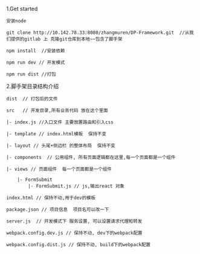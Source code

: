 1.Get started

    安装node

    git clone http://10.142.78.33:8080/zhangmuren/DP-Framework.git  //从我们提供的gitlab 上 克隆git仓库到本地~~包含了脚手架

    npm install  //安装依赖

    npm run dev // 开发模式

    npm run dist //打包

2.脚手架目录结构介绍

    dist  // 打包后的文件

    src   // 开发目录,所有业务代码 放在这个里面

    |- index.js //入口文件 主要放置路由和引入css

    |- template // index.html模板  保持不变

    |- layout // 头尾+侧边栏 的整体布局  保持不变

    |- components  // 公用组件, 所有页面逻辑都在这里,每一个页面都是一个组件

    |- views // 页面组件  每一个页面都是一个组件

        |- FormSubmit
            |- FormSubmit.js // js,输出react 对象

    index.html // 保持不动,用于dev的模板

    package.json // 项目信息  项目名可以改一下

    server.js  // 开发模式下 服务设置, 可以设置请求代理和转发

    webpack.config.dev.js // 保持不动, dev下的webpack配置

    webpack.config.dist.js // 保持不动, build下的webpack配置


